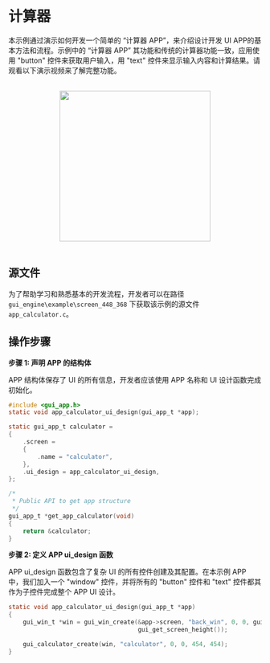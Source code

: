 #  计算器

本示例通过演示如何开发一个简单的 “计算器 APP”，来介绍设计开发 UI APP的基本方法和流程。示例中的 “计算器 APP” 其功能和传统的计算器功能一致，应用使用 "button" 控件来获取用户输入，用 "text" 控件来显示输入内容和计算结果。请观看以下演示视频来了解完整功能。

<br>
<div style="text-align: center"><img src="https://docs.realmcu.com/HoneyGUI/image/sample/Calculator/calculator.gif" width = "300" /></div>
<br>

## 源文件
为了帮助学习和熟悉基本的开发流程，开发者可以在路径 `gui_engine\example\screen_448_368` 下获取该示例的源文件 `app_calculator.c`。


## 操作步骤
__步骤 1:  声明 APP 的结构体__


APP 结构体保存了 UI 的所有信息，开发者应该使用 APP 名称和 UI 设计函数完成初始化。

```c
#include <gui_app.h>
static void app_calculator_ui_design(gui_app_t *app);

static gui_app_t calculator =
{
    .screen =
    {
        .name = "calculator",
    },
    .ui_design = app_calculator_ui_design,
};

/*
 * Public API to get app structure
 */
gui_app_t *get_app_calculator(void)
{
    return &calculator;
}
```
__步骤 2:  定义 APP ui_design 函数__

APP ui_design 函数包含了复杂 UI 的所有控件创建及其配置。在本示例 APP 中，我们加入一个 "window" 控件，并将所有的 "button" 控件和 "text" 控件都其作为子控件完成整个 APP UI 设计。

```c
static void app_calculator_ui_design(gui_app_t *app)
{
    gui_win_t *win = gui_win_create(&app->screen, "back_win", 0, 0, gui_get_screen_width(),
                                    gui_get_screen_height());

    gui_calculator_create(win, "calculator", 0, 0, 454, 454);
}
```

